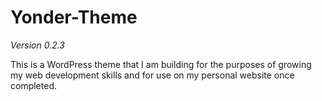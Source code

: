 # Yonder-Theme
*Version 0.2.3*

This is a WordPress theme that I am building for the purposes of growing my web development skills and for use on my personal website once completed.

